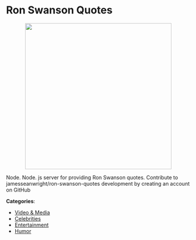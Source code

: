 # Ron Swanson Quotes
<p align="center">
    <img width="400" src="https://raw.githubusercontent.com/apis-list/apis-list/apis/ron-swanson-quotes/logo_256x256.png" />
</p>

Node. Node. js server for providing Ron Swanson quotes. Contribute to jamesseanwright/ron-swanson-quotes development by creating an account on GitHub



**Categories**:
- [Video & Media](https://github.com/apis-list/apis-list#video-and-media)
- [Celebrities](https://github.com/apis-list/apis-list#celebrities)
- [Entertainment](https://github.com/apis-list/apis-list#entertainment)
- [Humor](https://github.com/apis-list/apis-list#humor)







